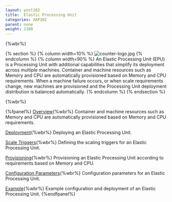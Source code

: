 ```yaml
---
layout: post102
title:  Elastic Processing Unit
categories: XAP102
parent: none
weight: 2100
---
```


{%wbr%}

{% section %}
{% column width=10% %}
![counter-logo.jpg](/attachment_files/subject/elastic.png)
{% endcolumn %}
{% column width=90% %}
An Elastic Processing Unit (EPU) is a Processing Unit with additional capabilities that simplify its deployment across multiple machines. Container and machine resources such as Memory and CPU are automatically provisioned based on Memory and CPU requirements.
When a machine failure occurs, or when scale requirements change, new machines are provisioned and the Processing Unit deployment distribution is balanced automatically.
{% endcolumn %}
{% endsection %}


{%wbr%}


{%fpanel%}
[Overview](./elastic-processing-unit.html){%wbr%}
Container and machine resources such as Memory and CPU are automatically provisioned based on Memory and CPU requirements.

[Deployment](./elastic-processing-unit-deploy.html){%wbr%}
Deploying an Elastic Processing Unit.

[Scale Triggers](./elastic-processing-unit-trigger.html){%wbr%}
Defining the scaling triggers for an Elastic Processing Unit.

[Provisioning](./elastic-processing-unit-provisioning.html){%wbr%}
Provisioning an Elastic Processing Unit according to requirements based on Memory and CPU.

[Configuration Parameters](./elastic-processing-unit-properties.html){%wbr%}
Configuration parameters for an Elastic Processing Unit.

[Example](./elastic-processing-unit-example.html){%wbr%}
Example configuration and deployment of an Elastic Processing Unit.
{%endfpanel%}

<br>


